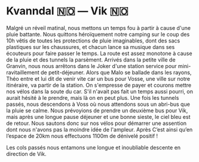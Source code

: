 # Kvanndal 🇳🇴 — Vik 🇳🇴

<!-- 83km / 2018m+ / 2027m- -->

Malgré un réveil matinal, nous mettons un temps fou à partir à cause d'une pluie battante. Nous quittons héroïquement notre camping sur le coup des 10h vêtis de toutes les protections de pluie imaginables, dont des sacs plastiques sur les chaussures, et chacun lance sa musique dans ses écouteurs pour faire passer le temps. La route est assez monotone à cause de la pluie et des tunnels la parsèment. Arrivés dans la petite ville de Granvin, nous nous arrêtons dans le Joker d'une station service pour mini-ravitaillement de petit-déjeuner. Alors que Malo se ballade dans les rayons, Théo entre et lui dit de venir vite car un bus pour Vosse, une ville sur notre itinéraire, va partir de la station. On s'empresse de payer et courons mettre nos vélos dans la soute du car. S'il n'avait pas fait un temps aussi pourri, on aurait hésité à le prendre, mais là on en peut plus. Une fois les tunnels passés, nous descendons à Voss où nous attendons sous un abri-bus que la pluie se calme. Nous prévoyions de prendre un deuxième bus pour Vik, mais après une longue pause déjeuner et une bonne sieste, le ciel bleu est de retour. Nous sautons donc sur nos vélos pour démarrer une assention dont nous n'avons pas la moindre idée de l'ampleur. Après  C’est ainsi qu’en l’espace de 20km nous effectuons 1100m de dénivelé positif !

Les cols passés nous entamons une longue et inoubliable descente en direction de Vik.

